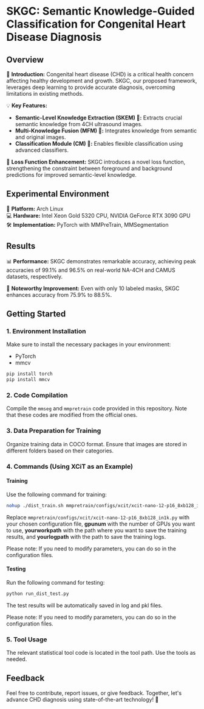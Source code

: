 # SKGC: Semantic Knowledge-Guided Classification for Congenital Heart Disease Diagnosis

## Overview

🚀 **Introduction:** Congenital heart disease (CHD) is a critical health concern affecting healthy development and growth. SKGC, our proposed framework, leverages deep learning to provide accurate diagnosis, overcoming limitations in existing methods.

💡 **Key Features:**
- **Semantic-Level Knowledge Extraction (SKEM) 🧠:** Extracts crucial semantic knowledge from 4CH ultrasound images.
- **Multi-Knowledge Fusion (MFM) 🔄:** Integrates knowledge from semantic and original images.
- **Classification Module (CM) 🤖:** Enables flexible classification using advanced classifiers.

🎯 **Loss Function Enhancement:** SKGC introduces a novel loss function, strengthening the constraint between foreground and background predictions for improved semantic-level knowledge.

## Experimental Environment

🔧 **Platform:** Arch Linux  
💻 **Hardware:** Intel Xeon Gold 5320 CPU, NVIDIA GeForce RTX 3090 GPU  
🛠️ **Implementation:** PyTorch with MMPreTrain, MMSegmentation

## Results

📊 **Performance:** SKGC demonstrates remarkable accuracy, achieving peak accuracies of 99.1% and 96.5% on real-world NA-4CH and CAMUS datasets, respectively.

🌟 **Noteworthy Improvement:** Even with only 10 labeled masks, SKGC enhances accuracy from 75.9% to 88.5%.

## Getting Started

### 1. Environment Installation

Make sure to install the necessary packages in your environment:
- PyTorch
- mmcv

```bash
pip install torch
pip install mmcv
```

###  2. Code Compilation

Compile the `mmseg` and `mmpretrain` code provided in this repository. Note that these codes are modified from the official ones.

### 3. Data Preparation for Training

Organize training data in COCO format. Ensure that images are stored in different folders based on their categories.

### 4. Commands (Using XCiT as an Example)

#### Training

Use the following command for training:

```bash
nohup ./dist_train.sh mmpretrain/configs/xcit/xcit-nano-12-p16_8xb128_in1k.py gpunum --work-dir yourworkpath >yourlogpath  2>&1 &
```

Replace `mmpretrain/configs/xcit/xcit-nano-12-p16_8xb128_in1k.py` with your chosen configuration file, **gpunum** with the number of GPUs you want to use, **yourworkpath** with the path where you want to save the training results, and **yourlogpath** with the path to save the training logs.

Please note: If you need to modify parameters, you can do so in the configuration files.
#### Testing

Run the following command for testing:

```bash
python run_dist_test.py
```

The test results will be automatically saved in log and pkl files.

Please note: If you need to modify parameters, you can do so in the configuration files.

### 5. Tool Usage
The relevant statistical tool code is located in the tool path. Use the tools as needed.

## Feedback

Feel free to contribute, report issues, or give feedback. Together, let's advance CHD diagnosis using state-of-the-art technology! 🌈

